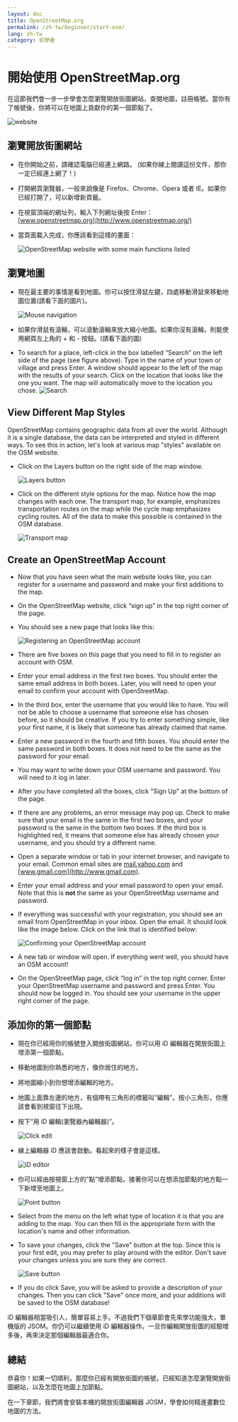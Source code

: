 ```yaml
---
layout: doc
title: OpenStreetMap.org
permalink: /zh-tw/beginner/start-osm/
lang: zh-tw
category: 初學者
---
```


開始使用 OpenStreetMap.org
====================================

在這節我們會一步一步學會怎麼瀏覽開放街圖網站，查閱地圖，註冊帳號。當你有了帳號後，你將可以在地圖上貢獻你的第一個節點了。

![website][]

瀏覽開放街圖網站
-------------------------------

-   在你開始之前，請確認電腦已經連上網路。
    (如果你線上閱讀這份文件，那你一定已經連上網了！)
-   打開網頁瀏覽器，一般來說像是 Firefox、Chrome、Opera 或者 IE。如果你已經打開了，可以新增新頁籤。
-   在視窗頂端的網址列，輸入下列網址後按 Enter：
    [www.openstreetmap.org](http://www.openstreetmap.org/)
-   當頁面載入完成，你應該看到這樣的畫面：

    ![OpenStreetMap website with some main functions listed][]

瀏覽地圖
----------------

-   現在最主要的事情是看到地圖。你可以按住滑鼠左鍵，四處移動滑鼠來移動地圖位置(請看下面的圖片)。

    ![Mouse navigation][]

-   如果你滑鼠有滾輪，可以滾動滾輪來放大縮小地圖。如果你沒有滾輪，則能使用網頁左上角的 + 和 - 按鈕。(請看下面的圖)
-   To search for a place, left-click in the box labelled “Search” on
    the left side of the page (see figure above). Type in the name of
    your town or village and press Enter. A window should appear to the
    left of the map with the results of your search. Click on the
    location that looks like the one you want. The map will
    automatically move to the location you chose.
    ![Search][]
   

View Different Map Styles
------------------------
OpenStreetMap contains geographic data from all over the world. Although
it is a single database, the data can be interpreted and styled in
different ways. To see this in action, let's look at various map "styles"
available on the OSM website.

-   Click on the Layers button on the right side of the map window.

    ![Layers button][]

-   Click on the different style options for the map. Notice how the map
    changes with each one. The transport map, for example, emphasizes
    transportation routes on the map while the cycle map emphasizes cycling
    routes. All of the data to make this possible is contained in the OSM
    database.

    ![Transport map][]

Create an OpenStreetMap Account
-------------------------------

-   Now that you have seen what the main website looks like, you can
    register for a username and password and make your first additions
    to the map.
-   On the OpenStreetMap website, click “sign up” in the top
    right corner of the page.
-   You should see a new page that looks like this:

    ![Registering an OpenStreetMap account][]

-   There are five boxes on this page that you need to fill in to
    register an account with OSM.
-   Enter your email address in the first two boxes. You should enter
    the same email address in both boxes. Later, you will need to open
    your email to confirm your account with OpenStreetMap.
-   In the third box, enter the username that you would like to have.
    You will not be able to choose a username that someone else has
    chosen before, so it should be creative. If you try to enter
    something simple, like your first name, it is likely that someone
    has already claimed that name.
-   Enter a new password in the fourth and fifth boxes. You should enter
    the same password in both boxes. It does not need to be the same as
    the password for your email.
-   You may want to write down your OSM username and password. You will
    need to it log in later.
-   After you have completed all the boxes, click "Sign Up" at the
    bottom of the page.
-   If there are any problems, an error message may pop up. Check to
    make sure that your email is the same in the first two boxes, and
    your password is the same in the bottom two boxes. If the third box
    is highlighted red, it means that someone else has already chosen
    your username, and you should try a different name.
-   Open a separate window or tab in your internet browser, and navigate
    to your email.  Common email sites are [mail.yahoo.com](http://mail.yahoo.com)
    and [www.gmail.com](http://www.gmail.com).
-   Enter your email address and your email password to open your email.
    Note that this is __not__ the same as your OpenStreetMap username and
    password.
-   If everything was successful with your registration, you should see
    an email from OpenStreetMap in your inbox. Open the email. It should
    look like the image below. Click on the link that is identified
    below:

    ![Confirming your OpenStreetMap account][]

-   A new tab or window will open. If everything went well, you should
    have an OSM account!
-   On the OpenStreetMap page, click “log in” in the top right corner.
    Enter your OpenStreetMap username and password and press Enter. You
    should now be logged in. You should see your username in the upper
    right corner of the page.

添加你的第一個節點
------------------------

-   現在你已經用你的帳號登入開放街圖網站，你可以用 iD 編輯器在開放街圖上增添第一個節點。
-   移動地圖到你熟悉的地方，像你居住的地方。
-   將地圖縮小到你想增添編輯的地方。
-   地圖上面靠左邊的地方，有個帶有三角形的標籤叫”編輯”。按小三角形，你應該會看到視窗往下出現。
-   按下”用 iD 編輯(瀏覽器內編輯器)”。

    ![Click edit][]

-   線上編輯器 iD 應該會啟動。看起來的樣子會是這樣。

    ![iD editor][]

-   你可以經由按視窗上方的”點”增添節點，接著你可以在想添加節點的地方點一下新增至地圖上。

    ![Point button][]    

-   Select from the menu on the left what type of location it is that you are
    adding to the map. You can then fill in the appropriate form with the location's
    name and other information.
-   To save your changes, click the "Save" button at the top. Since this is your
    first edit, you may prefer to play around with the editor. Don't save your changes
    unless you are sure they are correct.

    ![Save button][]    

-   If you do click Save, you will be asked to provide a description of your changes.
    Then you can click "Save" once more, and your additions will be saved to the
    OSM database!

<!-- 當 id 編輯的章節節完成連過去 -->

iD 編輯器相當吸引人，簡單容易上手。不過我們下個章節會先來學功能強大，單機版的 JSOM。你仍可以繼續使用 iD 編輯器操作。一旦你編輯開放街圖的經驗增多後，再來決定那個編輯器最適合你。

總結
-------

恭喜你！如果一切順利，那麼你已經有開放街圖的帳號，已經知道怎麼瀏覽開放街圖網站，以及怎麼在地圖上加節點。

在一下章節，我們將會安裝本機的開放街圖編輯器 JOSM，學會如何精進畫數位地圖的方法。


[website]: /images/zh-tw/beginner/02_start-osm/zh-tw_beg_02_start-osm_image00_website.png
[OpenStreetMap website with some main functions listed]: /images/zh-tw/beginner/02_start-osm/zh-tw_beg_02_start-osm_image01_osm-website-main-functions.png
[Mouse navigation]: /images/zh-tw/beginner/02_start-osm/zh-tw_beg_02_start-osm_image02_mouse-navigation.png
[Search]: /images/zh-tw/beginner/02_start-osm/zh-tw_beg_02_start-osm_image03_search.png
[Layers button]: /images/zh-tw/beginner/02_start-osm/zh-tw_beg_02_start-osm_image04_layers.png
[Transport map]: /images/zh-tw/beginner/02_start-osm/zh-tw_beg_02_start-osm_image05_transport-map.png
[Registering an OpenStreetMap account]: /images/zh-tw/beginner/02_start-osm/zh-tw_beg_02_start-osm_image06_registering-account.png
[Confirming your OpenStreetMap account]: /images/zh-tw/beginner/02_start-osm/zh-tw_beg_02_start-osm_image07_confirming-account.png
[Click edit]: /images/zh-tw/beginner/02_start-osm/zh-tw_beg_02_start-osm_image08_click-edit.png
[iD editor]: /images/zh-tw/beginner/02_start-osm/zh-tw_beg_02_start-osm_image09_id-editor.png
[Point button]: /images/zh-tw/beginner/02_start-osm/zh-tw_beg_02_start-osm_image10_point-button.png
[Save button]: /images/zh-tw/beginner/02_start-osm/zh-tw_beg_02_start-osm_image11_save-button.png
